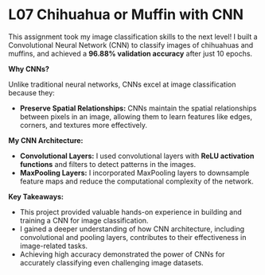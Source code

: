 # L07 Chihuahua or Muffin with CNN

This assignment took my image classification skills to the next level! I built a Convolutional Neural Network (CNN) to classify images of chihuahuas and muffins, and achieved a **96.88% validation accuracy** after just 10 epochs.

**Why CNNs?**

Unlike traditional neural networks, CNNs excel at image classification because they:

* **Preserve Spatial Relationships:**  CNNs maintain the spatial relationships between pixels in an image, allowing them to learn features like edges, corners, and textures more effectively.

**My CNN Architecture:**

* **Convolutional Layers:**  I used convolutional layers with **ReLU activation functions** and filters to detect patterns in the images.
* **MaxPooling Layers:** I incorporated MaxPooling layers to downsample feature maps and reduce the computational complexity of the network.

**Key Takeaways:**

* This project provided valuable hands-on experience in building and training a CNN for image classification.
* I gained a deeper understanding of how CNN architecture, including convolutional and pooling layers, contributes to their effectiveness in image-related tasks.
* Achieving high accuracy demonstrated the power of CNNs for accurately classifying even challenging image datasets.

